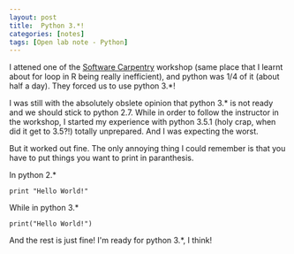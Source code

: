 ```yaml
---
layout: post
title:  Python 3.*!
categories: [notes]
tags: [Open lab note - Python]
---
```


I attened one of the [Software Carpentry](http://software-carpentry.org/) workshop (same place that I learnt about for loop in R being really inefficient), and python was 1/4 of it (about half a day). They forced us to use python 3.*!

I was still with the absolutely obslete opinion that python 3.* is not ready and we should stick to python 2.7. While in order to follow the instructor in the workshop, I started my experience with python 3.5.1 (holy crap, when did it get to 3.5?!) totally unprepared. And I was expecting the worst.

But it worked out fine. The only annoying thing I could remember is that you have to put things you want to print in paranthesis.

In python 2.*

	print "Hello World!"

While in python 3.*

	print("Hello World!")
	
And the rest is just fine! I'm ready for python 3.*, I think!




